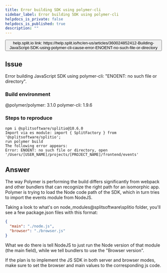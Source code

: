 ```yaml
---
title: Error building SDK using polymer-cli
sidebar_label: Error building SDK using polymer-cli
helpdocs_is_private: false
helpdocs_is_published: true
description: ""
---
```


<!-- applies to JavaScript SDK -->

<p>
  <button style={{borderRadius:'8px', border:'1px', fontFamily:'Courier New', fontWeight:'800', textAlign:'left'}}> help.split.io link: https://help.split.io/hc/en-us/articles/360024852412-Building-JavaScript-SDK-using-polymer-cli-cause-error-ENOENT-no-such-file-or-directory </button>
</p>


## Issue

Error building JavaScript SDK using polymer-cli: \"ENOENT: no such file or directory\".

### Build environment

@polymer/polymer: 3.1.0
polymer-cli: 1.9.6

### Steps to reproduce

```
npm i @splitsoftware/splitio@10.6.0
Import via es module: import { SplitFactory } from '@splitsoftware/splitio';
run polymer build
The following error appears:
Error: ENOENT: no such file or directory, open '/Users/[USER_NAME]/projects/[PROJECT_NAME]/frontend/events'
```

## Answer

The way Polymer is performing the build differs significantly from webpack and other bundlers that can recognize the right path for an isomorphic app.
Polymer is trying to load the Node code path of the SDK, which in turn tries to import the events module from NodeJS.

Taking a look to what's on node_modules\@splitsoftware\splitio folder, you'll see a few package.json files with this format:

```json
{
  "main": "./node.js",
  "browser": "./browser.js"
}
```

What we do there is tell NodeJS to just run the Node version of that module (the main field), while we tell bundlers to use the "Browser version".

If the plan is to implement the JS SDK in both server and browser modes, make sure to set the browser and main values to the corresponding js code.